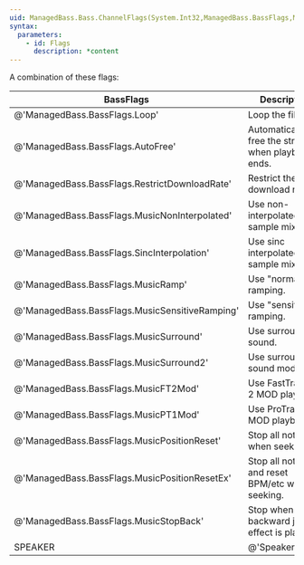 ```yaml
---
uid: ManagedBass.Bass.ChannelFlags(System.Int32,ManagedBass.BassFlags,ManagedBass.BassFlags)
syntax:
  parameters:
    - id: Flags
      description: *content
---
```


A combination of these flags:  

BassFlags                                      | Description
-----------------------------------------------|-------------
@'ManagedBass.BassFlags.Loop'                  | Loop the file.
@'ManagedBass.BassFlags.AutoFree'              | Automatically free the stream when playback ends.
@'ManagedBass.BassFlags.RestrictDownloadRate'  | Restrict the download rate.
@'ManagedBass.BassFlags.MusicNonInterpolated'  | Use non-interpolated sample mixing.
@'ManagedBass.BassFlags.SincInterpolation'     | Use sinc interpolated sample mixing.
@'ManagedBass.BassFlags.MusicRamp'             | Use "normal" ramping.
@'ManagedBass.BassFlags.MusicSensitiveRamping' | Use "sensitive" ramping.
@'ManagedBass.BassFlags.MusicSurround'         | Use surround sound.
@'ManagedBass.BassFlags.MusicSurround2'        | Use surround sound mode 2.
@'ManagedBass.BassFlags.MusicFT2Mod'           | Use FastTracker 2 MOD playback.
@'ManagedBass.BassFlags.MusicPT1Mod'           | Use ProTracker 1 MOD playback.
@'ManagedBass.BassFlags.MusicPositionReset'    | Stop all notes when seeking.
@'ManagedBass.BassFlags.MusicPositionResetEx'  | Stop all notes and reset BPM/etc when seeking.
@'ManagedBass.BassFlags.MusicStopBack'         | Stop when a backward jump effect is played.
SPEAKER                                        | @'SpeakerFlags'.